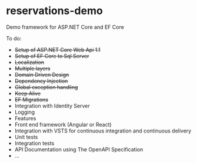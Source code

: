 # reservations-demo
Demo framework for ASP.NET Core and EF Core

To do:

- <s>Setup of ASP.NET Core Web Api 1.1</s>
- <s>Setup of EF Core to Sql Server</s>
- <s>Localization</s>
- <s>Multiple layers</s>
- <s>Domain Driven Design</s>
- <s>Dependency Injection</s>
- <s>Global exception handling</s>
- <s>Keep Alive</s>
- <s>EF Migrations</s>
- Integration with Identity Server
- Logging
- Features
- Front end framework (Angular or React)
- Integration with VSTS for continuous integration and continuous delivery
- Unit tests
- Integration tests
- API Documentation using The OpenAPI Specification
- ...
